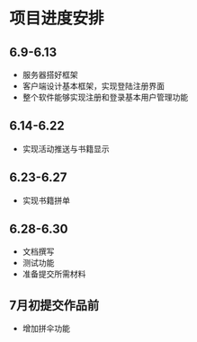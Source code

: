 # 项目进度安排

## 6.9-6.13
- 服务器搭好框架
- 客户端设计基本框架，实现登陆注册界面
- 整个软件能够实现注册和登录基本用户管理功能

## 6.14-6.22
- 实现活动推送与书籍显示

## 6.23-6.27
- 实现书籍拼单

## 6.28-6.30
- 文档撰写
- 测试功能
- 准备提交所需材料

## 7月初提交作品前
- 增加拼伞功能
